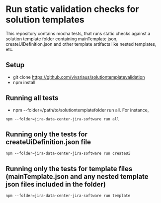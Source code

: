 # Run static validation checks for solution templates

This repository contains mocha tests, that runs static checks against a solution template folder containing mainTemplate.json, createUiDefinition.json and other template artifacts like nested templates, etc.

## Setup

- git clone https://github.com/vivsriaus/solutiontemplatevalidation
- npm install

## Running all tests
- npm --folder=/path/to/solutiontemplatefolder run all. For instance,
```
npm --folder=jira-data-center-jira-software run all
```

## Running only the tests for createUiDefinition.json file
```
npm --folder=jira-data-center-jira-software run createUi
```

## Running only the tests for template files (mainTemplate.json and any nested template json files included in the folder)
```
npm --folder=jira-data-center-jira-software run template
```